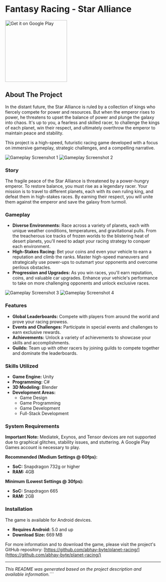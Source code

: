 # Fantasy Racing - Star Alliance

<a href="https://play.google.com/store/apps/details?id=com.ivarnagames.fantasyracer&hl=en&pli=1">
    <img alt="Get it on Google Play" src="https://play.google.com/intl/en_us/badges/static/images/badges/en_badge_web_generic.png" width="200"/>
</a>


## About The Project

In the distant future, the Star Alliance is ruled by a collection of kings who fiercely compete for power and resources. But when the emperor rises to power, he threatens to upset the balance of power and plunge the galaxy into chaos. It's up to you, a fearless and skilled racer, to challenge the kings of each planet, win their respect, and ultimately overthrow the emperor to maintain peace and stability.

This project is a high-speed, futuristic racing game developed with a focus on immersive gameplay, strategic challenges, and a compelling narrative.

![Gameplay Screenshot 1](https://github.com/abhay-byte/planet-racing/blob/main/Store%20Listing/English/ScreenShots16-9/1.png)
![Gameplay Screenshot 2](https://github.com/abhay-byte/planet-racing/blob/main/Store%20Listing/English/ScreenShots16-9/2.png)

### Story

The fragile peace of the Star Alliance is threatened by a power-hungry emperor. To restore balance, you must rise as a legendary racer. Your mission is to travel to different planets, each with its own ruling king, and defeat them in high-stakes races. By earning their respect, you will unite them against the emperor and save the galaxy from turmoil.

### Gameplay

*   **Diverse Environments:** Race across a variety of planets, each with unique weather conditions, temperatures, and gravitational pulls. From the treacherous ice tracks of frozen worlds to the blistering heat of desert planets, you'll need to adapt your racing strategy to conquer each environment.
*   **High-Stakes Racing:** Bet your coins and even your vehicle to earn a reputation and climb the ranks. Master high-speed maneuvers and strategically use power-ups to outsmart your opponents and overcome perilous obstacles.
*   **Progression and Upgrades:** As you win races, you'll earn reputation, coins, and valuable car upgrades. Enhance your vehicle's performance to take on more challenging opponents and unlock exclusive races.

![Gameplay Screenshot 3](https://github.com/abhay-byte/planet-racing/blob/main/Store%20Listing/English/ScreenShots16-9/3.png)
![Gameplay Screenshot 4](https://github.com/abhay-byte/planet-racing/blob/main/Store%20Listing/English/ScreenShots16-9/4.png)

### Features

*   **Global Leaderboards:** Compete with players from around the world and prove your racing prowess.
*   **Events and Challenges:** Participate in special events and challenges to earn exclusive rewards.
*   **Achievements:** Unlock a variety of achievements to showcase your skills and accomplishments.
*   **Guilds:** Team up with other racers by joining guilds to compete together and dominate the leaderboards.

### Skills Utilized

*   **Game Engine:** Unity
*   **Programming:** C#
*   **3D Modeling:** Blender
*   **Development Areas:**
    *   Game Design
    *   Game Programming
    *   Game Development
    *   Full-Stack Development

### System Requirements

**Important Note:** Mediatek, Exynos, and Tensor devices are not supported due to graphical glitches, stability issues, and stuttering. A Google Play Games account is necessary to play.

**Recommended (Medium Settings @ 60fps):**
*   **SoC:** Snapdragon 732g or higher
*   **RAM:** 4GB

**Minimum (Lowest Settings @ 30fps):**
*   **SoC:** Snapdragon 665
*   **RAM:** 2GB

### Installation

The game is available for Android devices.

*   **Requires Android:** 5.0 and up
*   **Download Size:** 669 MB

For more information and to download the game, please visit the project's GitHub repository: [https://github.com/abhay-byte/planet-racing/](https://github.com/abhay-byte/planet-racing/)

---

*This README was generated based on the project description and available information.*```
